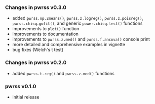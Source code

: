 ### Changes in pwrss v0.3.0
  - added `pwrss.np.2means()`, `pwrss.z.logreg()`, `pwrss.z.poisreg()`, `pwrss.chisq.gofit()`, and generic `power.chisq.test()` functions 
  - improvements to `plot()` function
  - improvements to documentation
  - improvements to `pwrss.z.med()` and `pwrss.f.ancova()` console print
   - more detailed and comprehensive examples in vignette
  - bug fixes (Welch's t test)
 
### Changes in pwrss v0.2.0
 - added `pwrss.t.reg()` and `pwrss.z.med()` functions 
 
### pwrss v0.1.0
 - initial release 
 
